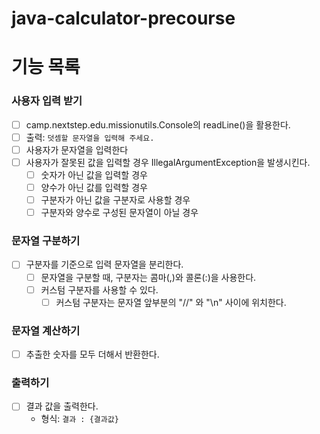 # java-calculator-precourse

# 기능 목록

### 사용자 입력 받기

- [ ] camp.nextstep.edu.missionutils.Console의 readLine()을 활용한다.
- [ ] 출력: `덧셈할 문자열을 입력해 주세요.`
- [ ] 사용자가 문자열을 입력한다
- [ ] 사용자가 잘못된 값을 입력할 경우 IllegalArgumentException을 발생시킨다.
    - [ ] 숫자가 아닌 값을 입력할 경우
    - [ ] 양수가 아닌 값를 입력할 경우
    - [ ] 구분자가 아닌 값을 구분자로 사용할 경우
    - [ ] 구분자와 양수로 구성된 문자열이 아닐 경우

### 문자열 구분하기

- [ ] 구분자를 기준으로 입력 문자열을 분리한다.
  - [ ] 문자열을 구분할 때, 구분자는 콤마(,)와 콜론(:)을 사용한다.
  - [ ] 커스텀 구분자를 사용할 수 있다.
    - [ ] 커스텀 구분자는 문자열 앞부분의 "//" 와 "\n" 사이에 위치한다.

### 문자열 계산하기

- [ ] 추출한 숫자를 모두 더해서 반환한다.

### 출력하기

- [ ] 결과 값을 출력한다.
  - 형식: `결과 : {결과값}`
